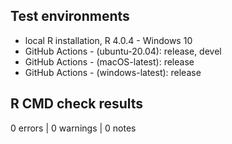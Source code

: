## Test environments
* local R installation, R 4.0.4 - Windows 10
* GitHub Actions - (ubuntu-20.04): release, devel
* GitHub Actions - (macOS-latest): release
* GitHub Actions - (windows-latest): release

## R CMD check results

0 errors | 0 warnings | 0 notes
